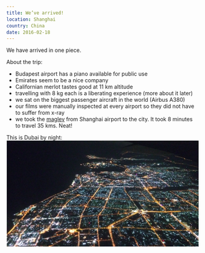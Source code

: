 ```yaml
---
title: We’ve arrived!
location: Shanghai
country: China
date: 2016-02-18
---
```


We have arrived in one piece.

About the trip:

- Budapest airport has a piano available for public use
- Emirates seem to be a nice company
- Californian merlot tastes good at 11 km altitude
- travelling with 8 kg each is a liberating experience (more about it later)
- we sat on the biggest passenger aircraft in the world (Airbus A380)
- our films were manually inspected at every airport so they did not have to suffer from x-ray
- we took the [maglev](https://en.wikipedia.org/wiki/Maglev) from Shanghai airport to the city. It took 8 minutes to travel 35 kms. Neat!

This is Dubai by night:
![](../../img/dubai.png)
